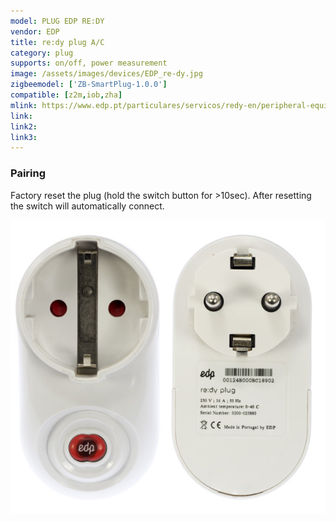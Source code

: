 ```yaml
---
model: PLUG EDP RE:DY
vendor: EDP
title: re:dy plug A/C
category: plug
supports: on/off, power measurement
image: /assets/images/devices/EDP_re-dy.jpg
zigbeemodel: ['ZB-SmartPlug-1.0.0']
compatible: [z2m,iob,zha]
mlink: https://www.edp.pt/particulares/servicos/redy-en/peripheral-equipment/plug-ac/
link: 
link2: 
link3: 
---
```

### Pairing
Factory reset the plug (hold the switch button for >10sec). After resetting the switch will automatically connect. 

![Label](/assets/images/devices/EDP_re-dy_2.jpg)